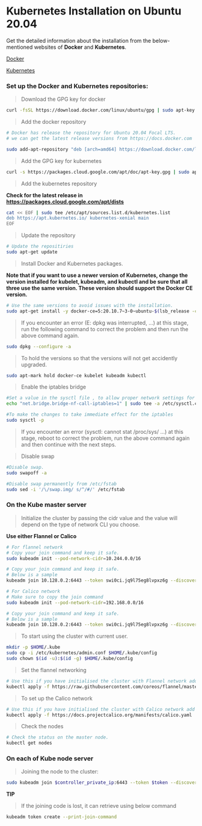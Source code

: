 ﻿# Kubernetes Installation on Ubuntu 20.04

Get the detailed information about the installation from the below-mentioned websites of **Docker** and **Kubernetes**.

[Docker](https://docs.docker.com/)

[Kubernetes](https://kubernetes.io/)

### Set up the Docker and Kubernetes repositories:

> Download the GPG key for docker

```bash
curl -fsSL https://download.docker.com/linux/ubuntu/gpg | sudo apt-key add -
```

> Add the docker repository

```bash
# Docker has release the repository for Ubuntu 20.04 Focal LTS.
# we can get the latest release versions from https://docs.docker.com

sudo add-apt-repository "deb [arch=amd64] https://download.docker.com/linux/ubuntu $(lsb_release -cs) stable"

```

> Add the GPG key for kubernetes

```bash
curl -s https://packages.cloud.google.com/apt/doc/apt-key.gpg | sudo apt-key add -
```

> Add the kubernetes repository

**Check for the latest release in https://packages.cloud.google.com/apt/dists**

```bash
cat << EOF | sudo tee /etc/apt/sources.list.d/kubernetes.list
deb https://apt.kubernetes.io/ kubernetes-xenial main
EOF
```

> Update the repository

```bash
# Update the repositiries
sudo apt-get update
```

> Install Docker and Kubernetes packages.

**Note that if you want to use a newer version of Kubernetes, change the version installed for kubelet, kubeadm, and kubectl and be sure that all three use the same version.
These version should support the Docker CE version.**

```bash
# Use the same versions to avoid issues with the installation.
sudo apt-get install -y docker-ce=5:20.10.7~3-0~ubuntu-$(lsb_release -cs) kubelet=1.21.1-00 kubeadm=1.21.1-00 kubectl=1.21.1-00
```

> If you encounter an error (E: dpkg was interrupted, ...) at this stage, run the following command to correct the problem and then run the above command again.

```bash
sudo dpkg --configure -a
```

> To hold the versions so that the versions will not get accidently upgraded.

```bash
sudo apt-mark hold docker-ce kubelet kubeadm kubectl
```

> Enable the iptables bridge

```bash
#Set a value in the sysctl file , to allow proper network settings for Kubernetes on all the servers.
echo "net.bridge.bridge-nf-call-iptables=1" | sudo tee -a /etc/sysctl.conf

#To make the changes to take immediate effect for the iptables
sudo sysctl -p
```

> If you encounter an error (sysctl: cannot stat /proc/sys/ ...) at this stage, reboot to correct the problem, run the above command again and then continue with the next steps.

> Disable swap

```bash
#Disable swap.
sudo swapoff -a

#Disable swap permanently from /etc/fstab
sudo sed -i '/\/swap.img/ s/^/#/' /etc/fstab
```

### On the Kube master server

> Initialize the cluster by passing the cidr value and the value will depend on the type of network CLI you choose.

**Use either Flannel or Calico**

```bash
# For flannel network
# Copy your join command and keep it safe.
sudo kubeadm init --pod-network-cidr=10.244.0.0/16

# Copy your join command and keep it safe.
# Below is a sample
kubeadm join 10.128.0.2:6443 --token swi0ci.jq9l75eg8lvpxz6g --discovery-token-ca-cert-hash sha256:2c3cdfa898334b0dfc0f73bbccb998d03f61252ee50f0405c85ba735ff90b4d1
```

```bash
# For Calico network
# Make sure to copy the join command
sudo kubeadm init --pod-network-cidr=192.168.0.0/16

# Copy your join command and keep it safe.
# Below is a sample
kubeadm join 10.128.0.2:6443 --token swi0ci.jq9l75eg8lvpxz6g --discovery-token-ca-cert-hash sha256:2c3cdfa898334b0dfc0f73bbccb998d03f61252ee50f0405c85ba735ff90b4d1
```

> To start using the cluster with current user.

```bash
mkdir -p $HOME/.kube
sudo cp -i /etc/kubernetes/admin.conf $HOME/.kube/config
sudo chown $(id -u):$(id -g) $HOME/.kube/config
```

> Set the flannel networking

```bash
# Use this if you have initialised the cluster with Flannel network add on.
kubectl apply -f https://raw.githubusercontent.com/coreos/flannel/master/Documentation/kube-flannel.yml
```

> To set up the Calico network

```bash
# Use this if you have initialised the cluster with Calico network add on.
kubectl apply -f https://docs.projectcalico.org/manifests/calico.yaml
```

> Check the nodes

```bash
# Check the status on the master node.
kubectl get nodes
```

### On each of Kube node server

> Joining the node to the cluster:

```bash
sudo kubeadm join $controller_private_ip:6443 --token $token --discovery-token-ca-cert-hash $hash
```

**TIP**

> If the joining code is lost, it can retrieve using below command

```bash
kubeadm token create --print-join-command
```
